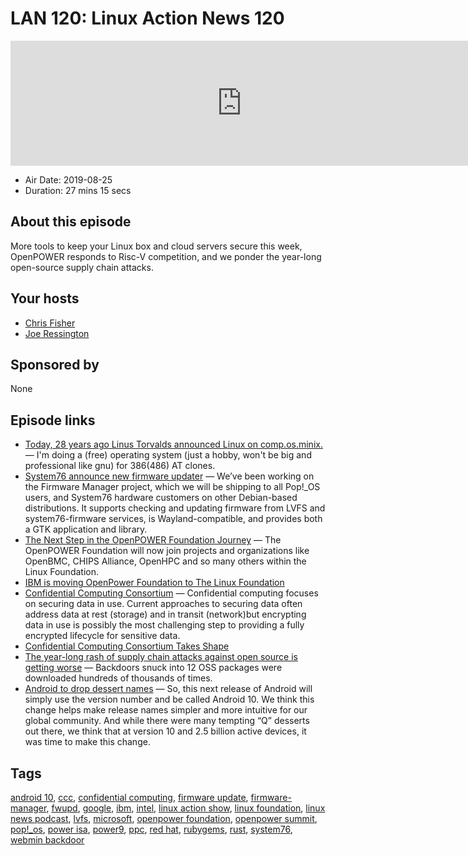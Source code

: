 # LAN 120: Linux Action News 120

<iframe src="https://player.fireside.fm/v2/DAcK9LdX+0VhZcYZK?theme=dark" width="740" height="200" frameborder="0" scrolling="no"></iframe>

* Air Date: 2019-08-25
* Duration: 27 mins 15 secs

## About this episode

More tools to keep your Linux box and cloud servers secure this week, OpenPOWER responds to Risc-V competition, and we ponder the year-long open-source supply chain attacks.

## Your hosts
* [Chris Fisher](https://linuxactionnews.com/hosts/chris)
* [Joe Ressington](https://linuxactionnews.com/hosts/joe)

## Sponsored by

None



## Episode links

  * [Today, 28 years ago Linus Torvalds announced Linux on comp.os.minix.](https://groups.google.com/forum/#!msg/comp.os.minix/dlNtH7RRrGA/SwRavCzVE7gJ "Today, 28 years ago Linus Torvalds announced Linux on comp.os.minix.") — I'm doing a (free) operating system (just a hobby, won't be big and professional like gnu) for 386(486) AT clones. 
  * [System76 announce new firmware updater](https://blog.system76.com/post/187072707563/the-new-firmware-manager-updating-firmware-across "System76 announce new firmware updater") — We’ve been working on the Firmware Manager project, which we will be shipping to all Pop!_OS users, and System76 hardware customers on other Debian-based distributions. It supports checking and updating firmware from LVFS and system76-firmware services, is Wayland-compatible, and provides both a GTK application and library.
  * [The Next Step in the OpenPOWER Foundation Journey](https://openpowerfoundation.org/the-next-step-in-the-openpower-foundation-journey/ "The Next Step in the OpenPOWER Foundation Journey") — The OpenPOWER Foundation will now join projects and organizations like OpenBMC, CHIPS Alliance, OpenHPC and so many others within the Linux Foundation. 
  * [IBM is moving OpenPower Foundation to The Linux Foundation](https://techcrunch.com/2019/08/20/ibm-is-moving-openpower-foundation-to-the-linux-foundation/ "IBM is moving OpenPower Foundation to The Linux Foundation")
  * [Confidential Computing Consortium](https://confidentialcomputing.io/ "Confidential Computing Consortium") — Confidential computing focuses on securing data in use. Current approaches to securing data often address data at rest (storage) and in transit (network)but encrypting data in use is possibly the most challenging step to providing a fully encrypted lifecycle for sensitive data.
  * [Confidential Computing Consortium Takes Shape](https://www.infosecurity-magazine.com/news/ossummit-confidential-computing/ "Confidential Computing Consortium Takes Shape")
  * [The year-long rash of supply chain attacks against open source is getting worse](https://arstechnica.com/information-technology/2019/08/the-year-long-rash-of-supply-chain-attacks-against-open-source-is-getting-worse/ "The year-long rash of supply chain attacks against open source is getting worse") — Backdoors snuck into 12 OSS packages were downloaded hundreds of thousands of times.
  * [Android to drop dessert names](https://blog.google/products/android/evolving-android-brand/ "Android to drop dessert names") — So, this next release of Android will simply use the version number and be called Android 10. We think this change helps make release names simpler and more intuitive for our global community. And while there were many tempting “Q” desserts out there, we think that at version 10 and 2.5 billion active devices, it was time to make this change. 



## Tags

[android 10](https://linuxactionnews.com/tags/android%2010), [ccc](https://linuxactionnews.com/tags/ccc), [confidential computing](https://linuxactionnews.com/tags/confidential%20computing), [firmware update](https://linuxactionnews.com/tags/firmware%20update), [firmware-manager](https://linuxactionnews.com/tags/firmware-manager), [fwupd](https://linuxactionnews.com/tags/fwupd), [google](https://linuxactionnews.com/tags/google), [ibm](https://linuxactionnews.com/tags/ibm), [intel](https://linuxactionnews.com/tags/intel), [linux action show](https://linuxactionnews.com/tags/linux%20action%20show), [linux foundation](https://linuxactionnews.com/tags/linux%20foundation), [linux news podcast](https://linuxactionnews.com/tags/linux%20news%20podcast), [lvfs](https://linuxactionnews.com/tags/lvfs), [microsoft](https://linuxactionnews.com/tags/microsoft), [openpower foundation](https://linuxactionnews.com/tags/openpower%20foundation), [openpower summit](https://linuxactionnews.com/tags/openpower%20summit), [pop!_os](https://linuxactionnews.com/tags/pop!_os), [power isa](https://linuxactionnews.com/tags/power%20isa), [power9](https://linuxactionnews.com/tags/power9), [ppc](https://linuxactionnews.com/tags/ppc), [red hat](https://linuxactionnews.com/tags/red%20hat), [rubygems](https://linuxactionnews.com/tags/rubygems), [rust](https://linuxactionnews.com/tags/rust), [system76](https://linuxactionnews.com/tags/system76), [webmin backdoor](https://linuxactionnews.com/tags/webmin%20backdoor)